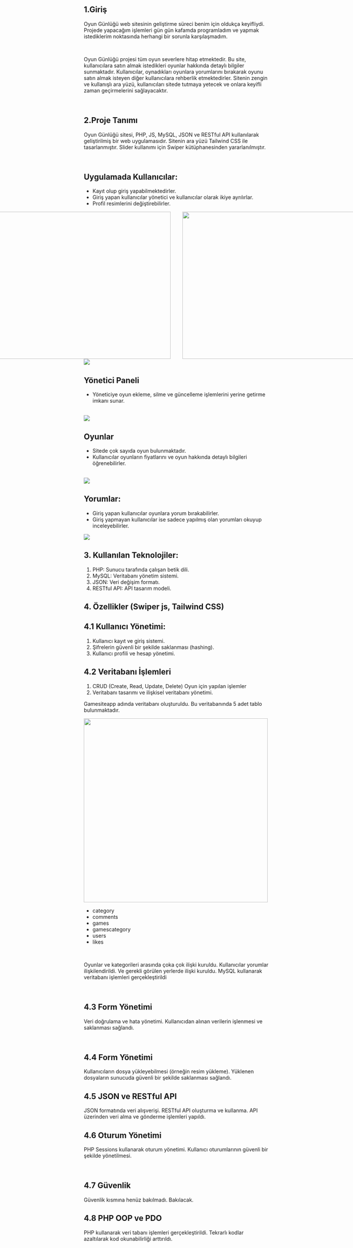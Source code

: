 ## 1.Giriş

<p>
  Oyun Günlüğü web sitesinin geliştirme süreci benim için oldukça keyifliydi. Projede yapacağım işlemleri gün gün kafamda programladım ve yapmak istediklerim noktasında herhangi bir sorunla karşılaşmadım.
</p>
<br>
<p>
  Oyun Günlüğü projesi tüm oyun severlere hitap etmektedir. Bu site, kullanıcılara satın almak istedikleri oyunlar hakkında detaylı bilgiler sunmaktadır. Kullanıcılar, oynadıkları oyunlara yorumlarını bırakarak oyunu satın almak isteyen diğer kullanıcılara rehberlik etmektedirler. Sitenin zengin ve kullanışlı ara yüzü, kullanıcıları sitede tutmaya yetecek ve onlara keyifli zaman geçirmelerini sağlayacaktır.
</p>
<br>

## 2.Proje Tanımı

<p>
  Oyun Günlüğü sitesi, PHP, JS, MySQL, JSON ve RESTful API kullanılarak geliştirilmiş bir web uygulamasıdır. Sitenin ara yüzü Tailwind CSS ile tasarlanmıştır. Slider kullanımı için
Swiper kütüphanesinden yararlanılmıştır.
</p>
<br>

## Uygulamada Kullanıcılar:

<ul>
<li>Kayıt olup giriş yapabilmektedirler.</li>
<li>Giriş yapan kullanıcılar yönetici ve kullanıcılar olarak ikiye ayrılırlar.</li>
<li>Profil resimlerini değiştirebilirler.</li>
</ul>

<div style="display:flex;  gap:2rem; align-items:center; justify-content:center;">
<img src="https://github.com/SalimBerk/PHPBitirmeProjesi/assets/77536512/334ca657-b70d-4f1a-9a0c-806a1bd8acfc" style="height:400px; width:500px; margin-top:0px;">
<img src="https://github.com/SalimBerk/PHPBitirmeProjesi/assets/77536512/0ff6ebca-6b28-4804-aed6-9555b74d32f3" style="height:400px; width:500px; margin-top:0px;">
</div>
<img src="https://github.com/SalimBerk/PHPBitirmeProjesi/assets/77536512/a352232c-0292-4e14-96fc-e7a63562562c" style="width:full;">
<br>

## Yönetici Paneli
<ul>
<li>Yöneticiye oyun ekleme, silme ve güncelleme işlemlerini yerine getirme imkanı sunar.</li>
</ul>

<br>

<img src="https://github.com/SalimBerk/PHPBitirmeProjesi/assets/77536512/fea7d82c-f0f9-4fd1-bd2c-ecc55d2c7e44" style="width:full;">



## Oyunlar
<ul>
  <li>Sitede çok sayıda oyun bulunmaktadır.</li>
  <li>Kullanıcılar oyunların fiyatlarını ve oyun hakkında detaylı bilgileri öğrenebilirler.</li>
</ul>
<br>

<img src="https://github.com/SalimBerk/PHPBitirmeProjesi/assets/77536512/6930bf26-b618-4ec9-a1f9-a9e52e7efb24" style="width:full;">

<br>

## Yorumlar:
<ul>
<li>Giriş yapan kullanıcılar oyunlara yorum bırakabilirler.</li>
<li>Giriş yapmayan kullanıcılar ise sadece yapılmış olan yorumları okuyup inceleyebilirler.</li>
</ul>

<img src="https://github.com/SalimBerk/PHPBitirmeProjesi/assets/77536512/bcf1407a-681b-473b-883b-141c1e6edb77" style="width:full;">

## 3. Kullanılan Teknolojiler:

1. PHP: Sunucu tarafında çalışan betik dili.
2. MySQL: Veritabanı yönetim sistemi.
3. JSON: Veri değişim formatı.
4. RESTful API: API tasarım modeli.

##  4. Özellikler (Swiper js, Tailwind CSS)

## 4.1 Kullanıcı Yönetimi:

1. Kullanıcı kayıt ve giriş sistemi.
2. Şifrelerin güvenli bir şekilde saklanması (hashing).
3. Kullanıcı profili ve hesap yönetimi.


## 4.2 Veritabanı İşlemleri

1. CRUD (Create, Read, Update, Delete) Oyun için yapılan işlemler
2. Veritabanı tasarımı ve ilişkisel veritabanı yönetimi.

Gamesiteapp adında veritabanı oluşturuldu. Bu veritabanında 5 adet tablo bulunmaktadır.

<img src="https://github.com/SalimBerk/PHPBitirmeProjesi/assets/77536512/436e8e8e-77aa-4f25-b9c7-e1d344c18b68" style="width:500px; height:500px;">

<br>

<ul>
  <li>category</li>
	<li>comments</li>
	<li>games</li>
  <li>gamescategory</li>
	<li>users</li>
 <li>likes</li>

</ul>

<br>

<p>
  Oyunlar ve kategorileri arasında çoka çok ilişki kuruldu. Kullanıcılar yorumlar ilişkilendirildi.
Ve gerekli görülen yerlerde ilişki kuruldu. MySQL kullanarak veritabanı işlemleri gerçekleştirildi
</p>

<br>

## 4.3 Form Yönetimi
<p>
  Veri doğrulama ve hata yönetimi.
Kullanıcıdan alınan verilerin işlenmesi ve saklanması sağlandı.

</p>
<br>

## 4.4 Form Yönetimi
<p>
 Kullanıcıların dosya yükleyebilmesi (örneğin resim yükleme).
Yüklenen dosyaların sunucuda güvenli bir şekilde saklanması sağlandı.
</p>

## 4.5 JSON ve RESTful API
<p>
 JSON formatında veri alışverişi.
RESTful API oluşturma ve kullanma.
API üzerinden veri alma ve gönderme işlemleri yapıldı.
</p>


## 4.6 Oturum Yönetimi

<p>
  PHP Sessions kullanarak oturum yönetimi.
Kullanıcı oturumlarının güvenli bir şekilde yönetilmesi.

</p>

<br>

## 4.7 Güvenlik

<p>Güvenlik kısmına henüz bakılmadı. Bakılacak.</p>


## 4.8 PHP OOP ve PDO

<p>
  PHP kullanarak veri tabanı işlemleri gerçekleştirildi. Tekrarlı kodlar azaltılarak kod okunabilirliği arttırıldı.
</p>

















